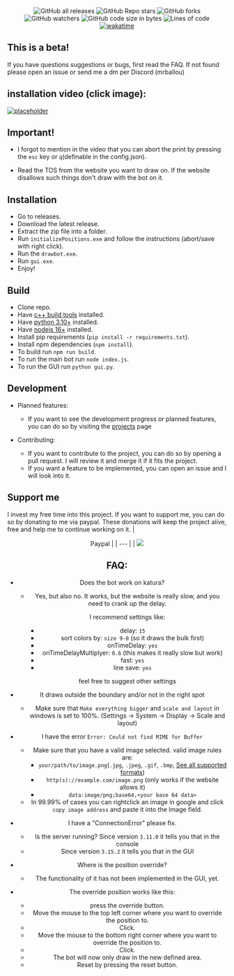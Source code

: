 <div style="text-align: center; ">

<img alt="GitHub all releases" src="https://img.shields.io/github/downloads/1euro7cent/Mrballou-drawbot/total">
<img alt="GitHub Repo stars" src="https://img.shields.io/github/stars/1Euro7Cent/Mrballou-drawbot">
<img alt="GitHub forks" src="https://img.shields.io/github/forks/1Euro7Cent/Mrballou-drawbot">
<img alt="GitHub watchers" src="https://img.shields.io/github/watchers/1Euro7Cent/Mrballou-drawbot">
<img alt="GitHub code size in bytes" src="https://img.shields.io/github/languages/code-size/1Euro7Cent/Mrballou-drawbot">
<img alt="Lines of code" src="https://tokei.rs/b1/github/1Euro7Cent/Mrballou-drawbot?category=code">
<a href="https://wakatime.com/badge/user/7ab05669-80d6-4bdf-8495-86f33d353ee9/project/f4d024d2-fccc-429b-a83d-e91216a75b59"><img src="https://wakatime.com/badge/user/7ab05669-80d6-4bdf-8495-86f33d353ee9/project/f4d024d2-fccc-429b-a83d-e91216a75b59.svg" alt="wakatime"></a>

</div>

## This is a beta!

If you have questions suggestions or bugs, first read the FAQ. If not found please open an issue or send me a dm per Discord (mrballou)

## installation video (click image):

[![placeholder](https://img.youtube.com/vi/3Js--QGcVpI/0.jpg)](https://youtu.be/3Js--QGcVpI)

## Important!

* I forgot to mention in the video that you can abort the print by pressing the `esc` key or `q`(definable in the config.json).

* Read the TOS from the website you want to draw on. If the website disallows such things don't draw with the bot on it.

## Installation

* Go to releases.
* Download the latest release.
* Extract the zip file into a folder.
* Run `initializePositions.exe` and follow the instructions (abort/save with right click).
* Run the `drawbot.exe`.
* Run `gui.exe`.
* Enjoy!

## Build

* Clone repo.
* Have [c++ build tools](https://visualstudio.microsoft.com/en/) installed.
* Have [python 3.10+](https://www.python.org/downloads/) installed.
* Have [nodejs 16+](https://nodejs.org/en/) installed.
* Install pip requirements (`pip install -r requirements.txt`).
* Install npm dependencies (`npm install`).
* To build run `npm run build`.
* To run the main bot run `node index.js`.
* To run the GUI run `python gui.py`.

## Development 

* Planned features:

  + If you want to see the development progress or planned features, you can do so by visiting the [projects](https://github.com/users/1Euro7Cent/projects/1/views/1) page
  
* Contributing:
  
    - If you want to contribute to the project, you can do so by opening a pull request. I will review it and merge it if it fits the project.
    - If you want a feature to be implemented, you can open an issue and I will look into it.
    

## Support me

I invest my free time into this project. If you want to support me, you can do so by donating to me via paypal. These donations will keep the project alive, free and help me to continue working on it.
| <center>Paypal |
| --- |
| [![](https://www.paypalobjects.com/en_US/i/btn/btn_donateCC_LG.gif)](https://paypal.me/thomasjRuhl)

## FAQ:

* Does the bot work on katura?
  + Yes, but also no. It works, but the website is really slow, and you need to crank up the delay.
  
    I recommend settings like:
    - delay: `15`
    - sort colors by: `size 9-0` (so it draws the bulk first)
    - onTimeDelay: `yes`
    - onTimeDelayMultiplyer: `0.6` (this makes it really slow but work)
    - fast: `yes`
    - line save: `yes`
    
    feel free to suggest other settings

* It draws outside the boundary and/or not in the right spot
  + Make sure that `Make everything bigger` and `scale and layout` in windows is set to 100%. (Settings -> System -> Display -> Scale and layout)

* I have the error `Error: Could not find MIME for Buffer`
  + Make sure that you have a valid image selected. valid image rules are:
    - `your/path/to/image.png`(`.jpg`, `.jpeg`, `.gif`, `.bmp`, [See all supported formats](https://www.npmjs.com/package/jimp))
    - `http(s)://example.com/image.png` (only works if the website allows it)
    - `data:image/png;base64,<your base 64 data>`
  + In 99.99% of cases you can rightclick an image in google and click `copy image address` and paste it into the Image field.

* I have a "ConnectionError" please fix.
  + Is the server running? Since version `3.11.0` it tells you that in the console
  + Since version `3.15.2` it tells you that in the GUI

* Where is the position override?
  + The functionality of it has not been implemented in the GUI, yet.
* The override position works like this:
  + press the override button.
  + Move the mouse to the top left corner where you want to override the position to.
  + Click.
  + Move the mouse to the bottom right corner where you want to override the position to.
  + Click.
  + The bot will now only draw in the new defined area.
  + Reset by pressing the reset button.
